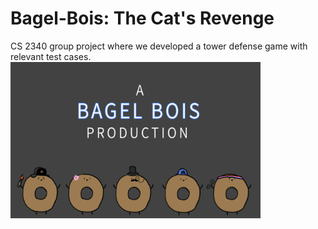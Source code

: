 # Bagel-Bois: The Cat's Revenge
CS 2340 group project where we developed a tower defense game with relevant test cases.
<img src ="Bagel-Bois-CS-2340-main/out/production/Bagel-Bois-CS-2340/intro-screen.gif" width="400" height="250" />
